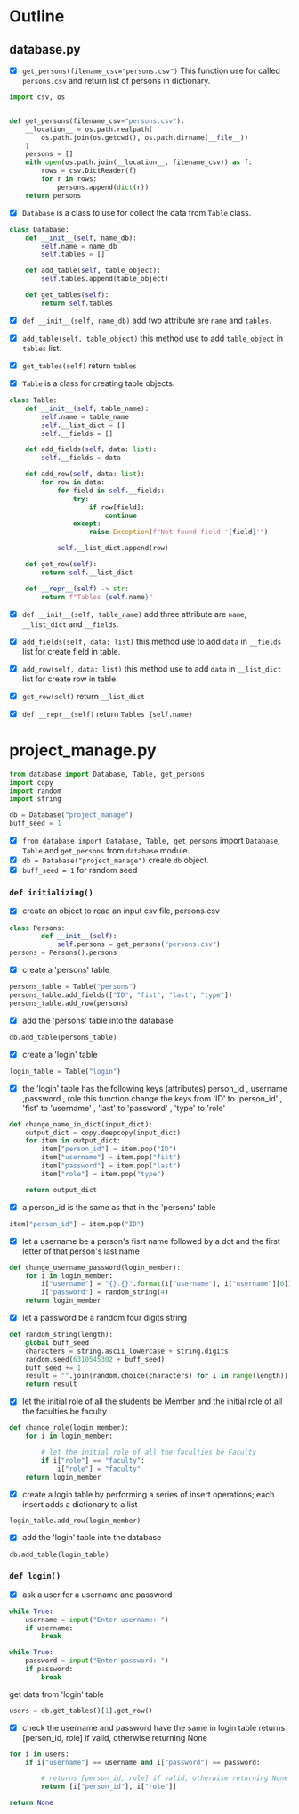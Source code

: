 # Outline

## database.py
   
- [X] `get_persons(filename_csv="persons.csv")` 
  This function use for called `persons.csv` and return list of persons in dictionary. 

```py
import csv, os


def get_persons(filename_csv="persons.csv"):
    __location__ = os.path.realpath(
        os.path.join(os.getcwd(), os.path.dirname(__file__))
    )
    persons = []
    with open(os.path.join(__location__, filename_csv)) as f:
        rows = csv.DictReader(f)
        for r in rows:
            persons.append(dict(r))
    return persons
```

- [X] `Database` is a class to use for collect the data from `Table` class. 

```py
class Database:
    def __init__(self, name_db):
        self.name = name_db
        self.tables = []

    def add_table(self, table_object):
        self.tables.append(table_object)

    def get_tables(self):
        return self.tables
```

- [X]  `def __init__(self, name_db)` add two attribute are `name` and `tables`.

- [X] `add_table(self, table_object)` this method use to add `table_object` in `tables` list.

- [X] `get_tables(self)` return `tables`

- [X] `Table` is a class for creating table objects.
```py
class Table:
    def __init__(self, table_name):
        self.name = table_name
        self.__list_dict = []
        self.__fields = []

    def add_fields(self, data: list):
        self.__fields = data

    def add_row(self, data: list):
        for row in data:
            for field in self.__fields:
                try:
                    if row[field]:
                        continue
                except:
                    raise Exception(f"Not found field '{field}'")

            self.__list_dict.append(row)

    def get_row(self):
        return self.__list_dict

    def __repr__(self) -> str:
        return f"Tables {self.name}"
```
- [X] `def __init__(self, table_name)` add three attribute are `name`, `__list_dict` and `__fields`.

- [X] `add_fields(self, data: list)` this method use to add `data` in `__fields` list for create field in table.

- [X] `add_row(self, data: list)` this method use to add `data` in `__list_dict` list for create row in table.

- [X] `get_row(self)` return `__list_dict`

- [X] `def __repr__(self)` return `Tables {self.name}`

# project_manage.py

```py
from database import Database, Table, get_persons
import copy
import random
import string

db = Database("project_manage")
buff_seed = 1
```

- [X] `from database import Database, Table, get_persons` import `Database`, `Table` and `get_persons` from `database` module.
- [X] `db = Database("project_manage")` create `db` object.
- [X] `buff_seed = 1` for random seed

### `def initializing()`

- [X] create an object to read an input csv file, persons.csv
```py
class Persons:
        def __init__(self):
            self.persons = get_persons("persons.csv")
persons = Persons().persons
```

- [X] create a 'persons' table
```py
persons_table = Table("persons")
persons_table.add_fields(["ID", "fist", "last", "type"])
persons_table.add_row(persons)
```

- [X] add the 'persons' table into the database
```py
db.add_table(persons_table)
```

- [X] create a 'login' table
```py
login_table = Table("login")
```

- [X] the 'login' table has the following keys (attributes)  person_id , username ,password , role this function change the keys from 'ID' to 'person_id' , 'fist' to 'username' , 'last' to 'password' , 'type' to 'role'
```py
def change_name_in_dict(input_dict):
    output_dict = copy.deepcopy(input_dict)
    for item in output_dict:
        item["person_id"] = item.pop("ID")
        item["username"] = item.pop("fist")
        item["password"] = item.pop("last")
        item["role"] = item.pop("type")

    return output_dict
```
- [X] a person_id is the same as that in the 'persons' table
```py
item["person_id"] = item.pop("ID")
``` 

- [X] let a username be a person's fisrt name followed by a dot and the first letter of that person's last name
```py
def change_username_password(login_member):
    for i in login_member:
        i["username"] = "{}.{}".format(i["username"], i["username"][0])
        i["password"] = random_string(4)
    return login_member
```

- [X] let a password be a random four digits string
```py
def random_string(length):
    global buff_seed
    characters = string.ascii_lowercase + string.digits
    random.seed(6310545302 + buff_seed)
    buff_seed += 1
    result = "".join(random.choice(characters) for i in range(length))
    return result
```

- [X] let the initial role of all the students be Member and the initial role of all the faculties be faculty
```py
def change_role(login_member):
    for i in login_member:

        # let the initial role of all the faculties be Faculty
        if i["role"] == "faculty":
            i["role"] = "faculty"
    return login_member
```

- [X] create a login table by performing a series of insert operations; each insert adds a dictionary to a list
```py
login_table.add_row(login_member)
```

- [X] add the 'login' table into the database
```py
db.add_table(login_table)
```

### `def login()`

- [X] ask a user for a username and password
```py
while True:
    username = input("Enter username: ")
    if username:
        break

while True:
    password = input("Enter password: ")
    if password:
        break
```

 get data from 'login' table
```py
users = db.get_tables()[1].get_row()
```

- [X] check the username and password have the same in login table returns [person_id, role] if valid, otherwise returning None
```py
for i in users:
    if i["username"] == username and i["password"] == password:

        # returns [person_id, role] if valid, otherwise returning None
        return [i["person_id"], i["role"]]

return None
```

